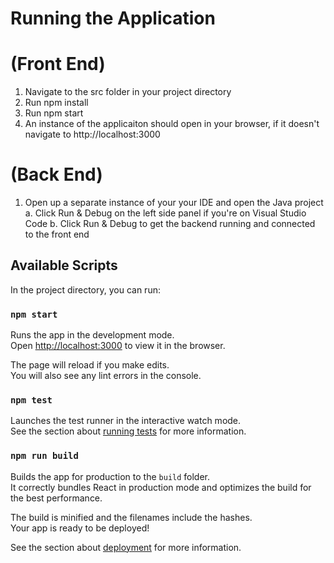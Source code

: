 # Running the Application

# (Front End)

1. Navigate to the src folder in your project directory
2. Run npm install
3. Run npm start
4. An instance of the applicaiton should open in your browser, if it doesn't navigate to http://localhost:3000

# (Back End)

1. Open up a separate instance of your your IDE and open the Java project
   a. Click Run & Debug on the left side panel if you're on Visual Studio Code
   b. Click Run & Debug to get the backend running and connected to the front end

## Available Scripts

In the project directory, you can run:

### `npm start`

Runs the app in the development mode.\
Open [http://localhost:3000](http://localhost:3000) to view it in the browser.

The page will reload if you make edits.\
You will also see any lint errors in the console.

### `npm test`

Launches the test runner in the interactive watch mode.\
See the section about [running tests](https://facebook.github.io/create-react-app/docs/running-tests) for more information.

### `npm run build`

Builds the app for production to the `build` folder.\
It correctly bundles React in production mode and optimizes the build for the best performance.

The build is minified and the filenames include the hashes.\
Your app is ready to be deployed!

See the section about [deployment](https://facebook.github.io/create-react-app/docs/deployment) for more information.

